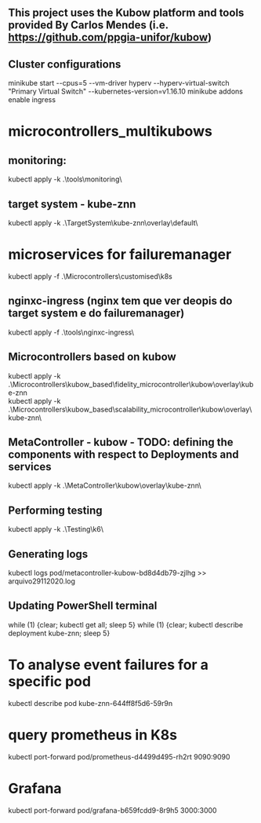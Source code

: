 ## This project uses the Kubow platform and tools provided By Carlos Mendes (i.e. https://github.com/ppgia-unifor/kubow)

## Cluster configurations

minikube start --cpus=5 --vm-driver hyperv --hyperv-virtual-switch "Primary Virtual Switch" --kubernetes-version=v1.16.10
minikube addons enable ingress

# microcontrollers_multikubows

## monitoring: 
kubectl apply -k .\tools\monitoring\

## target system - kube-znn
kubectl apply -k .\TargetSystem\kube-znn\overlay\default\

# microservices for failuremanager
kubectl apply -f .\Microcontrollers\customised\k8s

## nginxc-ingress (nginx tem que ver deopis do target system e do failuremanager)
kubectl apply -f .\tools\nginxc-ingress\

## Microcontrollers based on kubow
kubectl apply -k .\Microcontrollers\kubow_based\fidelity_microcontroller\kubow\overlay\kube-znn\
kubectl apply -k .\Microcontrollers\kubow_based\scalability_microcontroller\kubow\overlay\kube-znn\

## MetaController - kubow - TODO:  defining the components with respect to Deployments and services
kubectl apply -k .\MetaController\kubow\overlay\kube-znn\


## Performing testing
kubectl apply -k .\Testing\k6\

## Generating logs

kubectl logs pod/metacontroller-kubow-bd8d4db79-zjlhg >> arquivo29112020.log

## Updating PowerShell terminal

while (1) {clear; kubectl get all; sleep 5}
while (1) {clear; kubectl describe deployment kube-znn; sleep 5}


# To analyse event failures for a specific pod
kubectl describe pod kube-znn-644ff8f5d6-59r9n

# query prometheus in K8s

kubectl port-forward pod/prometheus-d4499d495-rh2rt 9090:9090

# Grafana

 kubectl port-forward pod/grafana-b659fcdd9-8r9h5 3000:3000
